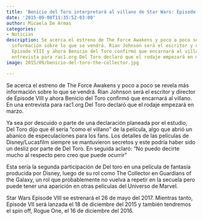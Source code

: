 ```yaml
---
title: 'Benicio del Toro interpretará al villano de Star Wars: Episode VIII'
date: '2015-09-08T11:35:52-03:00'
author: Micaela De Armas
categories:
- Noticias
description: Se acerca el estreno de The Force Awakens y poco a poco se revela más
  información sobre lo que se vendrá. Rian Johnson será el escritor y director de
  Episode VIII y ahora Benicio del Toro confirmó que encarnará al villano. En una
  entrevista para rac1.org Del Toro declaró que el rodaje empezará en marzo.
image: 2015/09/benicio-del-toro-the-collector.jpg

---
```

Se acerca el estreno de The Force Awakens y poco a poco se revela más información sobre lo que se vendrá. Rian Johnson será el escritor y director de Episode VIII y ahora Benicio del Toro confirmó que encarnará al villano. En una entrevista para rac1.org Del Toro declaró que el rodaje empezará en marzo.<!--more-->

Ya sea por descuido o parte de una declaración planeada por el estudio, Del Toro dijo que él sería “como el villano” de la película, algo que abrió un abanico de especulaciones para los fans. Los detalles de las películas de Disney/Lucasfilm siempre se mantuvieron secretos y este podría haber sido un desliz por parte de Del Toro. En seguida aclaró: “No puedo decirte mucho al respecto pero creo que puede ocurrir"

Esta sería la segunda participación de Del toro en una película de fantasía producida por Disney, luego de su rol como The Collector en Guardians of the Galaxy, un rol que probablemente no vuelva a repetir en la secuela pero puede tener una aparición en otras películas del Universo de Marvel.

Star Wars Episode VIII se estrenará el 26 de mayo del 2017. Mientras tanto, Episode VII será lanzada el 18 de diciembre del 2015 y también tendremos el spin off, Rogue One, el 16 de diciembre del 2016.


